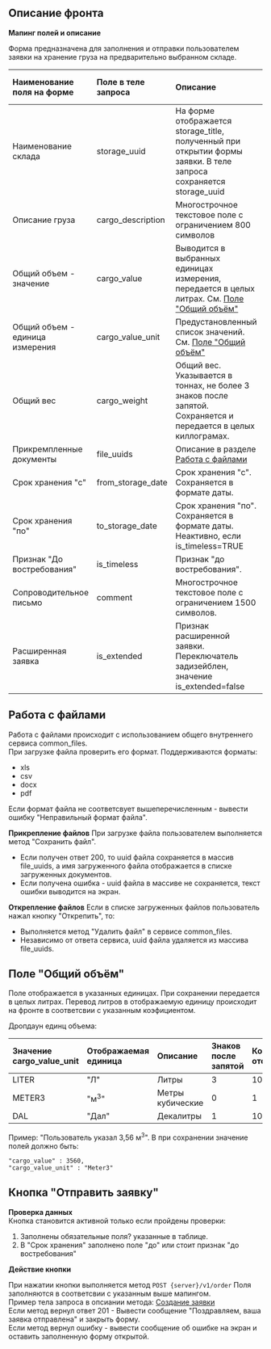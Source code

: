 ## Описание фронта

**Мапинг полей и описание**

Форма предназначена для заполнения и отправки пользователем заявки на хранение груза на предварительно выбранном складе.

| Наименование поля на форме      | Поле в теле запроса | Описание                                                                                                           | Обязательно к заполнению | Значение по умолчанию |
|:--------------------------------|:--------------------|:-------------------------------------------------------------------------------------------------------------------|:------------------------:|:---------------------:|
| Наименование склада             | storage_uuid        | На форме отображается storage_title, полученный при открытии формы заявки. В теле запроса сохраняется storage_uuid |        Заполнено         |     storage_uuid      |
| Описание груза                  | cargo_description   | Многострочное текстовое поле с ограничением 800 символов                                                           |            Да            |                       |
| Общий объем - значение          | cargo_value         | Выводится в выбранных единицах измерения, передается в целых литрах. См. [Поле "Общий объём"](#Поле-Общий-объём)   |         Да, >=1          |                       |
| Общий объем - единица измерения | cargo_value_unit    | Предустановленный список значений. См. [Поле "Общий объём"](#Поле-Общий-объём)                                     |            Да            |    "м<sup>3</sup>"    |
| Общий вес                       | cargo_weight        | Общий вес. Указывается в тоннах, не более 3 знаков после запятой. Сохраняется и передается в целых киллограмах.    |         Да, >=1          |                       |
| Прикремпленные документы        | file_uuids          | Описание в разделе [Работа с файлами](#Работа-с-файлами)                                                           |           Нет            |                       |
| Срок хранения "с"               | from_storage_date   | Срок хранения "с". Сохраняется в формате даты.                                                                     |            Да            |     текущая дата      |
| Срок хранения "по"              | to_storage_date     | Срок хранения "по". Сохраняется в формате даты. Неактивно, если  is_timeless=TRUE                                  |           Нет            |                       |
| Признак "До востребования"      | is_timeless         | Признак "до востребования".                                                                                        |           Нет            |         False         |
| Сопроводительное письмо         | comment             | Многострочное текстовое поле с ограничением 1500 символов.                                                         |           Нет            |                       |
| Расширенная заявка              | is_extended         | Признак расширенной заявки. Переключатель задизейблен, значение  is_extended=false                                 |        Заполнено         |         False         |


## Работа с файлами

Работа с файлами происходит с использованием общего внутреннего сервиса common_files.  
При загрузке файла проверить его формат. Поддерживаются форматы:
* xls
* csv
* docx
* pdf

Если формат файла не соответсвует вышеперечисленным - вывести ошибку "Неправильный формат файла".

**Прикрепление файлов**
При загрузке файла пользователем выполняется метод "Сохранить файл".
   * Если получен ответ 200, то uuid файла сохраняется в массив file_uuids, а имя загруженного файла отображается в списке загруженных документов.
   * Если получена ошибка - uuid файла в массиве не сохраняется, текст ошибки выводится на экран.

**Открепление файлов**
Если в списке загруженных файлов пользователь нажал кнопку "Открепить", то:
  * Выполняется метод "Удалить файл" в сервисе common_files.
  * Независимо от ответа сервиса, uuid файла удаляется из массива file_uuids.

## Поле "Общий объём"

Поле отображается в указанных единицах. При сохранении передается в целых литрах. Перевод литров в отображаемую единицу происходит на фронте в соответсвии с указанным коэфициентом.

Дропдаун единц объема:

| Значение cargo_value_unit | Отображаемая единица | Описание         | Знаков после запятой | Коэфициент отображения |
|:--------------------------|:---------------------|:-----------------|:---------------------|:-----------------------|
| LITER                     | "Л"                  | Литры            | 3                    | 1000                   |
| METER3                    | "м<sup>3</sup>"      | Метры кубические | 0                    | 1                      |
| DAL                       | "Дал"                | Декалитры        | 1                    | 10                     |

Пример: "Пользователь указал 3,56 м<sup>3</sup>". В при сохранении значение полей должно быть:
``` json5
"cargo_value" : 3560,
"cargo_value_unit" : "Meter3"

```

## Кнопка "Отправить заявку"

**Проверка данных**  
Кнопка становится активной только если пройдены проверки:
1. Заполнены обязательные поля? указанные в таблице.
2. В "Срок хранения" заполнено поле "до" или стоит признак "до востребования"

**Действие кнопки**

При нажатии кнопки выполняется метод  `POST {server}/v1/order`
Поля заполняются в соответсвии с указанным выше мапингом.  
Пример тела запроса в опсиании метода: [Создание заявки]  
Если метод вернул ответ 201 - Вывести сообщение "Поздравляем, ваша заявка отправлена" и закрыть форму.  
Если метод вернул ошибку - вывести сообщение об ошибке на экран и оставить заполненную форму открытой.


[Создание заявки]: /TestExam/Постановка%20Back/readme.md#Создание-заявки
